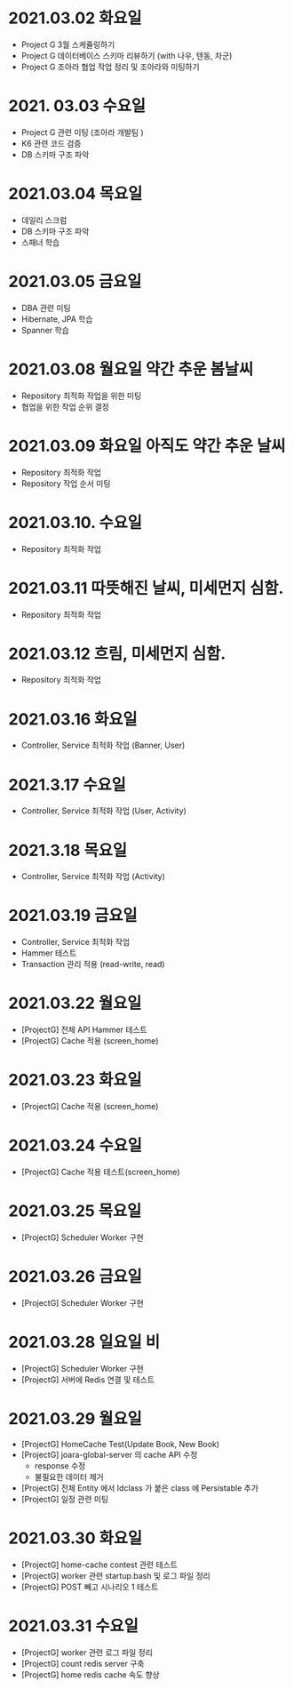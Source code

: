 
# 2021.03.02 화요일 

- Project G 3월 스케쥴링하기
- Project G 데이터베이스 스키마 리뷰하기 (with 나우, 텐동, 차군)
- Project G 조아라 협업 작업 정리 및 조아라와 미팅하기

# 2021. 03.03 수요일 

- Project G 관련 미팅 (조아라 개발팀 )
- K6 관련 코드 검증 
- DB 스키마 구조 파악 

# 2021.03.04 목요일

- 데일리 스크럼 
- DB 스키마 구조 파악
- 스패너 학습 

# 2021.03.05 금요일

- DBA 관련 미팅
- Hibernate, JPA 학습
- Spanner 학습

# 2021.03.08 월요일 약간 추운 봄날씨

- Repository 최적화 작업을 위한 미팅  
- 협업을 위한 작업 순위 결정 

# 2021.03.09 화요일 아직도 약간 추운 날씨

- Repository 최적화 작업
- Repository 작업 순서 미팅 

# 2021.03.10. 수요일 

- Repository 최적화 작업

# 2021.03.11 따뜻해진 날씨, 미세먼지 심함. 

- Repository 최적화 작업

# 2021.03.12 흐림, 미세먼지 심함.

- Repository 최적화 작업

# 2021.03.16 화요일 

- Controller, Service 최적화 작업 (Banner, User)

# 2021.3.17 수요일 

- Controller, Service 최적화 작업 (User, Activity)

# 2021.3.18 목요일

- Controller, Service 최적화 작업 (Activity)

# 2021.03.19 금요일 

- Controller, Service 최적화 작업
- Hammer 테스트 
- Transaction 관리 적용 (read-write, read)

# 2021.03.22 월요일

- [ProjectG] 전체 API Hammer 테스트 
- [ProjectG] Cache 적용 (screen_home)

# 2021.03.23 화요일 

- [ProjectG] Cache 적용 (screen_home)

# 2021.03.24 수요일 

- [ProjectG] Cache 적용 테스트(screen_home)

# 2021.03.25 목요일 

- [ProjectG] Scheduler Worker 구현 

# 2021.03.26 금요일 

- [ProjectG] Scheduler Worker 구현 

# 2021.03.28 일요일 비 

- [ProjectG] Scheduler Worker 구현 
- [ProjectG] 서버에 Redis 연결 및 테스트 

# 2021.03.29 월요일 

- [ProjectG] HomeCache Test(Update Book, New Book)
- [ProjectG] joara-global-server 의 cache API 수정 
    - response 수정 
    - 불필요한 데이터 제거 
- [ProjectG] 전체 Entity 에서 Idclass 가 붙은 class 에 Persistable 추가 
- [ProjectG] 일정 관련 미팅 

# 2021.03.30 화요일 

- [ProjectG] home-cache contest 관련 테스트 
- [ProjectG] worker 관련 startup.bash 및 로그 파일 정리 
- [ProjectG] POST 빼고 시나리오 1 테스트 

# 2021.03.31 수요일 

- [ProjectG] worker 관련 로그 파일 정리
- [ProjectG] count redis server 구축 
- [ProjectG] home redis cache 속도 향상 
